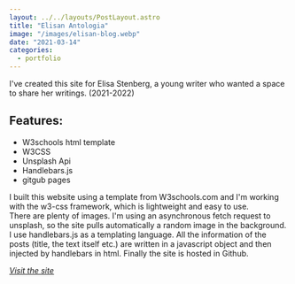```yaml
---
layout: ../../layouts/PostLayout.astro
title: "Elisan Antologia"
image: "/images/elisan-blog.webp"
date: "2021-03-14"
categories:
  - portfolio
---
```

I've created this site for Elisa Stenberg, a young writer who wanted a space to share her writings.
(2021-2022)
 
## Features:
- W3schools html template
- W3CSS
- Unsplash Api
- Handlebars.js
- gitgub pages
 
I built this website using a template from W3schools.com and I'm working with the
w3-css framework, which is lightweight and easy to use. <br>
There are plenty of images.  I'm using an asynchronous fetch request to unsplash, so the site pulls automatically a random image in the background. <br>
I use handlebars.js as a templating language. All the information of the posts (title, the text itself etc.) are written in a javascript object and then injected by handlebars in html. Finally the site is hosted in Github.

*<ins>[Visit the site](https://panugr.github.io/elisa/)</ins>*
